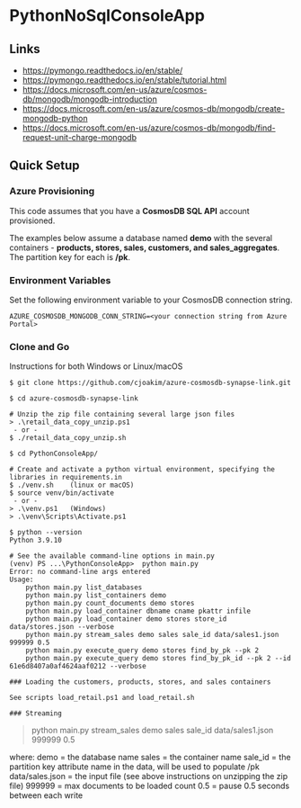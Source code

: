 # PythonNoSqlConsoleApp

## Links 

- https://pymongo.readthedocs.io/en/stable/
- https://pymongo.readthedocs.io/en/stable/tutorial.html
- https://docs.microsoft.com/en-us/azure/cosmos-db/mongodb/mongodb-introduction
- https://docs.microsoft.com/en-us/azure/cosmos-db/mongodb/create-mongodb-python 
- https://docs.microsoft.com/en-us/azure/cosmos-db/mongodb/find-request-unit-charge-mongodb


## Quick Setup

### Azure Provisioning

This code assumes that you have a **CosmosDB SQL API** account provisioned.

The examples below assume a database named **demo** with the several containers -
**products, stores, sales, customers, and sales_aggregates**.  The partition key for
each is **/pk**.

### Environment Variables

Set the following environment variable to your CosmosDB connection string.

```
AZURE_COSMOSDB_MONGODB_CONN_STRING=<your connection string from Azure Portal>
```

### Clone and Go

Instructions for both Windows or Linux/macOS

```
$ git clone https://github.com/cjoakim/azure-cosmosdb-synapse-link.git

$ cd azure-cosmosdb-synapse-link

# Unzip the zip file containing several large json files
> .\retail_data_copy_unzip.ps1
 - or -
$ ./retail_data_copy_unzip.sh

$ cd PythonConsoleApp/

# Create and activate a python virtual environment, specifying the libraries in requirements.in
$ ./venv.sh    (linux or macOS)
$ source venv/bin/activate
 - or -
> .\venv.ps1   (Windows)
> .\venv\Scripts\Activate.ps1

$ python --version
Python 3.9.10

# See the available command-line options in main.py
(venv) PS ...\PythonConsoleApp>  python main.py
Error: no command-line args entered
Usage:
    python main.py list_databases
    python main.py list_containers demo
    python main.py count_documents demo stores
    python main.py load_container dbname cname pkattr infile
    python main.py load_container demo stores store_id data/stores.json --verbose
    python main.py stream_sales demo sales sale_id data/sales1.json 999999 0.5
    python main.py execute_query demo stores find_by_pk --pk 2
    python main.py execute_query demo stores find_by_pk_id --pk 2 --id 61e6d8407a0af4624aaf0212 --verbose

### Loading the customers, products, stores, and sales containers

See scripts load_retail.ps1 and load_retail.sh

### Streaming

```
> python main.py stream_sales demo sales sale_id data/sales1.json 999999 0.5

where:
  demo = the database name
  sales = the container name
  sale_id = the partition key attribute name in the data, will be used to populate /pk
  data/sales.json = the input file  (see above instructions on unzipping the zip file)
  999999 = max documents to be loaded count
  0.5 = pause 0.5 seconds between each write
```